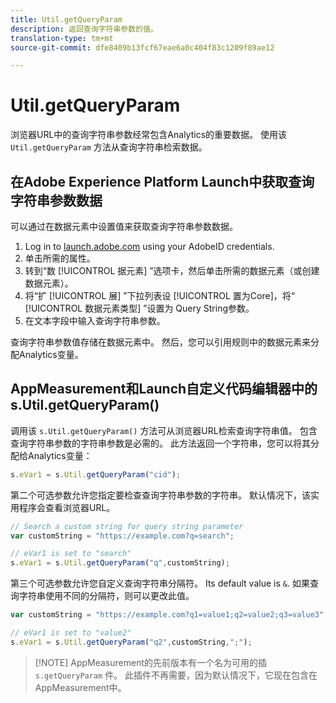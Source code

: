 ```yaml
---
title: Util.getQueryParam
description: 返回查询字符串参数的值。
translation-type: tm+mt
source-git-commit: dfe8409b13fcf67eae6a0c404f83c1209f89ae12

---
```



# Util.getQueryParam

浏览器URL中的查询字符串参数经常包含Analytics的重要数据。 使用该 `Util.getQueryParam` 方法从查询字符串检索数据。

## 在Adobe Experience Platform Launch中获取查询字符串参数数据

可以通过在数据元素中设置值来获取查询字符串参数数据。

1. Log in to [launch.adobe.com](https://launch.adobe.com) using your AdobeID credentials.
2. 单击所需的属性。
3. 转到“数 [!UICONTROL 据元素] ”选项卡，然后单击所需的数据元素（或创建数据元素）。
4. 将“扩 [!UICONTROL 展] ”下拉列表设 [!UICONTROL 置为Core]，将“ [!UICONTROL 数据元素类型] ”设置为 Query String参数。
5. 在文本字段中输入查询字符串参数。

查询字符串参数值存储在数据元素中。 然后，您可以引用规则中的数据元素来分配Analytics变量。

## AppMeasurement和Launch自定义代码编辑器中的s.Util.getQueryParam()

调用该 `s.Util.getQueryParam()` 方法可从浏览器URL检索查询字符串值。 包含查询字符串参数的字符串参数是必需的。 此方法返回一个字符串，您可以将其分配给Analytics变量：

```js
s.eVar1 = s.Util.getQueryParam("cid");
```

第二个可选参数允许您指定要检查查询字符串参数的字符串。 默认情况下，该实用程序会查看浏览器URL。

```js
// Search a custom string for query string parameter
var customString = "https://example.com?q=search";

// eVar1 is set to "search"
s.eVar1 = s.Util.getQueryParam("q",customString);
```

第三个可选参数允许您自定义查询字符串分隔符。 Its default value is `&`. 如果查询字符串使用不同的分隔符，则可以更改此值。

```js
var customString = "https://example.com?q1=value1;q2=value2;q3=value3";

// eVar1 is set to "value2"
s.eVar1 = s.Util.getQueryParam("q2",customString,";");
```

> [!NOTE] AppMeasurement的先前版本有一个名为可用的插 `s.getQueryParam` 件。 此插件不再需要，因为默认情况下，它现在包含在AppMeasurement中。
